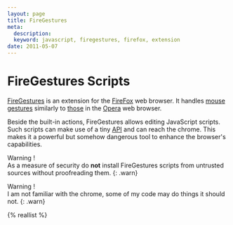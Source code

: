 ```yaml
---
layout: page
title: FireGestures
meta:
  description:
  keyword: javascript, firegestures, firefox, extension
date: 2011-05-07
---
```


# FireGestures Scripts

[FireGestures](https://addons.mozilla.org/en-US/firefox/addon/firegestures/) is an extension for the [FireFox](http://mozilla.com/firefox/fx/) web browser. It handles
[mouse gestures](http://en.wikipedia.org/wiki/Pointing_device_gesture) similarly to [those](http://opera.com/browser/tutorials/gestures/) in the
[Opera](http://opera.com/browser/) web browser.

Beside the built-in actions, FireGestures allows editing JavaScript scripts. Such scripts can make use of a tiny [API](http://xuldev.org/firegestures/makescripts.php)
and can reach the chrome. This makes it a powerful but somehow dangerous tool to enhance the browser's capabilities.

Warning !  
As a measure of security do **not** install FireGestures scripts from untrusted sources without proofreading them.
{: .warn}

Warning !  
I am not familiar with the chrome, some of my code may do things it should not.
{: .warn}

{% reallist %}
